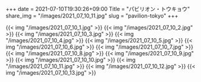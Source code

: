 +++
date  = 2021-07-10T19:30:26+09:00
Title = "パビリオン・トウキョウ"
share_img = "/images/2021_07_10_11.jpg"
slug = "pavilion-tokyo"
+++

{{< img "/images/2021_07_10_1.jpg" >}}
{{< img "/images/2021_07_10_2.jpg" >}}
{{< img "/images/2021_07_10_3.jpg" >}}
{{< img "/images/2021_07_10_4.jpg" >}}
{{< img "/images/2021_07_10_5.jpg" >}}
{{< img "/images/2021_07_10_6.jpg" >}}
{{< img "/images/2021_07_10_7.jpg" >}}
{{< img "/images/2021_07_10_8.jpg" >}}
{{< img "/images/2021_07_10_9.jpg" >}}
{{< img "/images/2021_07_10_10.jpg" >}}
{{< img "/images/2021_07_10_11.jpg" >}}
{{< img "/images/2021_07_10_12.jpg" >}}
{{< img "/images/2021_07_10_13.jpg" >}}
